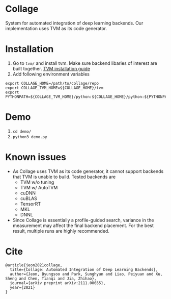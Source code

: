 # Collage
System for automated integration of deep learning backends. Our implementation uses TVM as its code generator. 

# Installation
1. Go to `tvm/` and install tvm. Make sure backend libaries of interest are built together. [TVM installation guide](https://tvm.apache.org/docs/install/index.html)
2. Add following environment variables
```
export COLLAGE_HOME=/path/to/collage/repo
export COLLAGE_TVM_HOME=${COLLAGE_HOME}/tvm
export PYTHONPATH=${COLLAGE_TVM_HOME}/python:${COLLAGE_HOME}/python:${PYTHONPATH}
```

# Demo
1. `cd demo/`
2. `python3 demo.py`

# Known issues
* As Collage uses TVM as its code generator, it cannot support backends that TVM is unable to build. Tested backends are
  * TVM w/o tuning
  * TVM w/ AutoTVM
  * cuDNN
  * cuBLAS
  * TensorRT
  * MKL
  * DNNL
* Since Collage is essentially a profile-guided search, variance in the measurement may affect the final backend placement. For the best result, multiple runs are highly recommended. 


# Cite
```
@article{jeon2021collage,
  title={Collage: Automated Integration of Deep Learning Backends},
  author={Jeon, Byungsoo and Park, Sunghyun and Liao, Peiyuan and Xu, Sheng and Chen, Tianqi and Jia, Zhihao},
  journal={arXiv preprint arXiv:2111.00655},
  year={2021}
}
```
